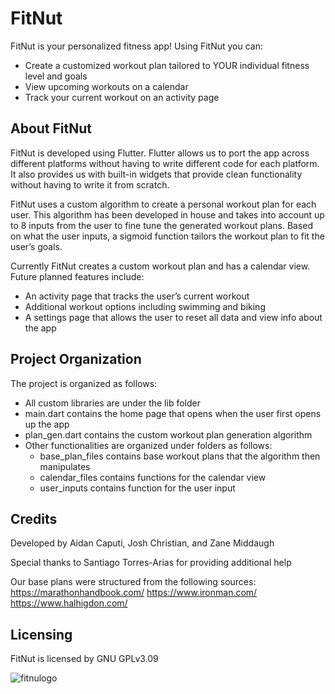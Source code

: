 # FitNut

FitNut is your personalized fitness app! Using FitNut you can:
- Create a customized workout plan tailored to YOUR individual fitness level and goals
- View upcoming workouts on a calendar
- Track your current workout on an activity page

## About FitNut
FitNut is developed using Flutter. Flutter allows us to port the app across different platforms without having to write different code for each platform. It also provides us with built-in widgets that provide clean functionality without having to write it from scratch. 

FitNut uses a custom algorithm to create a personal workout plan for each user. This algorithm has been developed in house and takes into account up to 8 inputs from the user to fine tune the generated workout plans. Based on what the user inputs, a sigmoid function tailors the workout plan to fit the user’s goals.

Currently FitNut creates a custom workout plan and has a calendar view. Future planned features include:
- An activity page that tracks the user’s current workout
- Additional workout options including swimming and biking
- A settings page that allows the user to reset all data and view info about the app

## Project Organization
The project is organized as follows:
- All custom libraries are under the lib folder
- main.dart contains the home page that opens when the user first opens up the app
- plan_gen.dart contains the custom workout plan generation algorithm 
- Other functionalities are organized under folders as follows:
  - base_plan_files contains base workout plans that the algorithm then manipulates
  - calendar_files contains functions for the calendar view
  - user_inputs contains function for the user input

## Credits
Developed by Aidan Caputi, Josh Christian, and Zane Middaugh

Special thanks to Santiago Torres-Arias for providing additional help

Our base plans were structured from the following sources:
https://marathonhandbook.com/
https://www.ironman.com/
https://www.halhigdon.com/

## Licensing
FitNut is licensed by GNU GPLv3.09

![fitnulogo](https://user-images.githubusercontent.com/70337097/231203485-eeb0b041-3433-40c5-baf2-d0ddc00fe07a.jpg)

